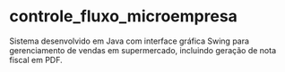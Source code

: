 # controle_fluxo_microempresa
Sistema desenvolvido em Java com interface gráfica Swing para gerenciamento de vendas em supermercado, incluindo geração de nota fiscal em PDF.
